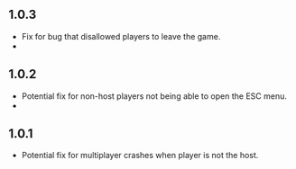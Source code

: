 ## 1.0.3
- Fix for bug that disallowed players to leave the game.
- 
## 1.0.2
- Potential fix for non-host players not being able to open the ESC menu.
- 
## 1.0.1
- Potential fix for multiplayer crashes when player is not the host.